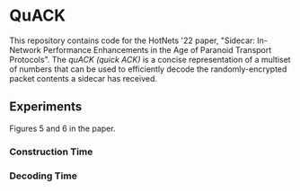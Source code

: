 # QuACK

This repository contains code for the HotNets '22 paper,
"Sidecar: In-Network Performance Enhancements in the Age of
Paranoid Transport Protocols".
The _quACK (quick ACK)_ is a concise representation of a
multiset of numbers that can be used to efficiently decode
the randomly-encrypted packet contents a sidecar has received.

## Experiments

Figures 5 and 6 in the paper.

### Construction Time

### Decoding Time

